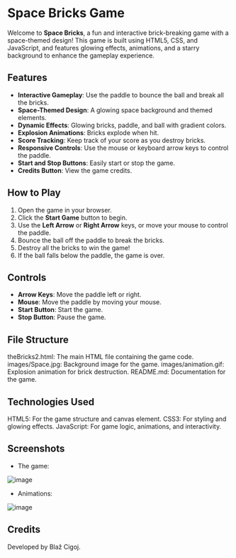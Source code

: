 # Space Bricks Game

Welcome to **Space Bricks**, a fun and interactive brick-breaking game with a space-themed design! This game is built using HTML5, CSS, and JavaScript, and features glowing effects, animations, and a starry background to enhance the gameplay experience.

## Features

- **Interactive Gameplay**: Use the paddle to bounce the ball and break all the bricks.
- **Space-Themed Design**: A glowing space background and themed elements.
- **Dynamic Effects**: Glowing bricks, paddle, and ball with gradient colors.
- **Explosion Animations**: Bricks explode when hit.
- **Score Tracking**: Keep track of your score as you destroy bricks.
- **Responsive Controls**: Use the mouse or keyboard arrow keys to control the paddle.
- **Start and Stop Buttons**: Easily start or stop the game.
- **Credits Button**: View the game credits.

## How to Play

1. Open the game in your browser.
2. Click the **Start Game** button to begin.
3. Use the **Left Arrow** or **Right Arrow** keys, or move your mouse to control the paddle.
4. Bounce the ball off the paddle to break the bricks.
5. Destroy all the bricks to win the game!
6. If the ball falls below the paddle, the game is over.

## Controls

- **Arrow Keys**: Move the paddle left or right.
- **Mouse**: Move the paddle by moving your mouse.
- **Start Button**: Start the game.
- **Stop Button**: Pause the game.

## File Structure
theBricks2.html: The main HTML file containing the game code.
images/Space.jpg: Background image for the game.
images/animation.gif: Explosion animation for brick destruction.
README.md: Documentation for the game.

## Technologies Used
HTML5: For the game structure and canvas element.
CSS3: For styling and glowing effects.
JavaScript: For game logic, animations, and interactivity.

## Screenshots

- The game:


![image](https://github.com/user-attachments/assets/f69355c1-46de-4e5e-b049-7fc84d73f919)


- Animations:


![image](https://github.com/user-attachments/assets/084aa8e7-96d0-4cb7-ae92-832b92b53ae3)


## Credits
Developed by Blaž Cigoj.


